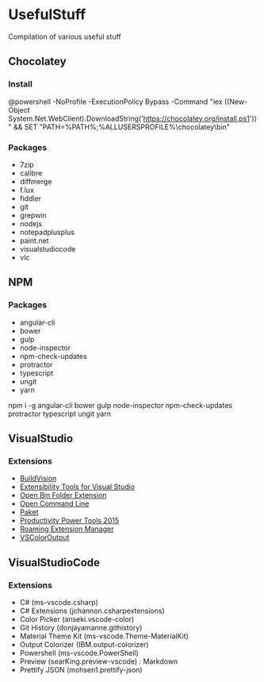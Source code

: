 # UsefulStuff
Compilation of various useful stuff

## **Chocolatey**
### Install
@powershell -NoProfile -ExecutionPolicy Bypass -Command "iex ((New-Object System.Net.WebClient).DownloadString('https://chocolatey.org/install.ps1'))" && SET "PATH=%PATH%;%ALLUSERSPROFILE%\chocolatey\bin"

### Packages

* 7zip
* calibre
* diffmerge
* f.lux
* fiddler
* git
* grepwin
* nodejs
* notepadplusplus
* paint.net
* visualstudiocode
* vlc

## **NPM**
### Packages
* angular-cli      
* bower
* gulp
* node-inspector
* npm-check-updates
* protractor
* typescript
* ungit
* yarn

npm i -g angular-cli bower gulp node-inspector npm-check-updates protractor typescript ungit yarn

## **VisualStudio**
### Extensions
* [BuildVision](https://github.com/nagits/BuildVision)
* [Extensibility Tools for Visual Studio](https://github.com/madskristensen/ExtensibilityTools)
* [Open Bin Folder Extension](https://visualstudiogallery.msdn.microsoft.com/d7c10a53-b3d9-4e8d-9538-88d452da6c07)
* [Open Command Line](https://visualstudiogallery.msdn.microsoft.com/4e84e2cf-2d6b-472a-b1e2-b84932511379)
* [Paket](https://visualstudiogallery.msdn.microsoft.com/ce104917-e8b3-4365-9490-8432c6e75c36)
* [Productivity Power Tools 2015](https://visualstudiogallery.msdn.microsoft.com/34ebc6a2-2777-421d-8914-e29c1dfa7f5d)
* [Roaming Extension Manager](https://visualstudiogallery.msdn.microsoft.com/7b421a95-c32c-4433-a2be-a41b276013ab)
* [VSColorOutput](https://visualstudiogallery.msdn.microsoft.com/f4d9c2b5-d6d7-4543-a7a5-2d7ebabc2496)

## **VisualStudioCode**
### Extensions
* C# (ms-vscode.csharp)
* C# Extensions (jchannon.csharpextensions)
* Color Picker (anseki.vscode-color)
* Git History (donjayamanne.githistory)
* Material Theme Kit (ms-vscode.Theme-MaterialKit)
* Output Colorizer (IBM.output-colorizer)
* Powershell (ms-vscode.PowerShell)
* Preview (searKing.preview-vscode) : Markdown
* Prettify JSON (mohsen1.prettify-json)
